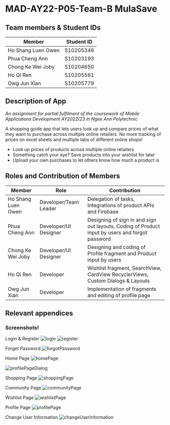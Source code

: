 # MAD-AY22-P05-Team-B MulaSave

## Team members & Student IDs
| Member  | Student ID |
| ------------- | ------------- |
| Ho Shang Luen Owen  | S10205346  |
| Phua Cheng Ann  | S10203193  |
| Chong Ke Wei Joby | S10204650 |
| Ho Qi Ren | S10205561 |
| Owg Jun Xian | S10205779 |

## Description of App
*An assignment for partial fulfilment of the coursework of Mobile Applications Development AY2022/23 in Ngee Ann Polytechnic*

A shopping guide app that lets users look up and compare prices of what they want to purchase across multiple online retailers. No more tracking of prices on excel sheets and multiple tabs of different online shops!

- Look up prices of products across multiple online retailers
- Something catch your eye? Save products into your wishlist for later
- Upload your own purchases to let others know how much a product is

## Roles and Contribution of Members
| Member  | Role | Contribution |
| ------------- | ------------- | ------------- |
| Ho Shang Luen Owen  | Developer/Team Leader | Delegation of tasks, Integrations of product APIs and Firebase |
| Phua Cheng Ann  | Developer/UI Designer  | Designing of sign in and sign out layouts, Coding of Product input by users and forgot password |
| Chong Ke Wei Joby | Developer/UI Designer | Designing and coding of Profile fragment and Product input by users|
| Ho Qi Ren | Developer | Wishlist fragment, SearchView, CardView RecyclerViews, Custom Dialogs & Layouts |
| Owg Jun Xian | Developer | Implementation of fragments and editing of profile page |


## Relevant appendices

### Screenshots!

Login & Register
![login](https://user-images.githubusercontent.com/104065272/175824760-c2f77125-2f83-4613-9ac9-d7ebdfa7b67d.png)
![register](https://user-images.githubusercontent.com/104065272/175824765-e0455aeb-c7bb-41c8-8785-18b30b013e38.png)

Forget Password
![forgotPassword](https://user-images.githubusercontent.com/104065272/175824801-43a08b4b-27a5-411f-ae87-c627a5f05dc1.png)

Home Page
![homePage](https://user-images.githubusercontent.com/104065272/175824791-53e72d79-0741-44ef-b745-ef862397f3c7.png)

![profilePageDialog](https://user-images.githubusercontent.com/104065272/175824835-76601a26-3cdc-4d82-bc00-36e16ce7125c.png)

Shopping Page
![shoppingPage](https://user-images.githubusercontent.com/104065272/175824984-419932e8-c473-4d67-b422-e58ce6b079e0.png)

Community Page
![communityPage](https://user-images.githubusercontent.com/104065272/175825008-0d0b9ae9-6421-481b-8236-e5f0579d644d.png)

Wishlist Page
![wishlistPage](https://user-images.githubusercontent.com/104065272/175825071-929f0aac-d1d0-40ac-96e5-8a958c525863.png)

Profile Page
![profilePage](https://user-images.githubusercontent.com/104065272/175825078-f15d1f49-4d66-49ab-a948-64a965ee23d8.png)

Change User Information
![changeUserInformation](https://user-images.githubusercontent.com/104065272/175825100-d0d259a1-36cd-4505-80c1-9623b92750e8.png)


